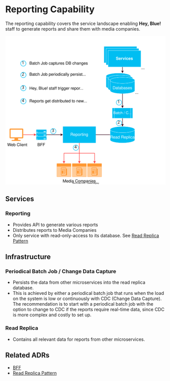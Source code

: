 # Reporting Capability
The reporting capability covers the service landscape enabling **Hey, Blue!** staff to generate reports and share them with 
media companies.

![Order Capability](resources/hey-blue-report.drawio.svg)

## Services

### Reporting
- Provides API to generate various reports
- Distributes reports to Media Companies
- Only service with read-only-access to its database. See [Read Replica Pattern](../ADRs/05-read-replica-pattern.md)

## Infrastructure

### Periodical Batch Job / Change Data Capture
- Persists the data from other microservices into the read replica database.
- This is achieved by either a periodical batch job that runs when the load on the system is low or continuously with
CDC (Change Data Capture). The recommendation is to start with a periodical batch job with the option to change to CDC
if the reports require real-time data, since CDC is more complex and costly to set up.

### Read Replica
- Contains all relevant data for reports from other microservices.

## Related ADRs
- [BFF](../ADRs/02-bff.md)
- [Read Replica Pattern](../ADRs/05-read-replica-pattern.md)

